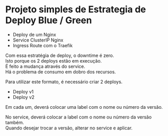 # Projeto simples de Estrategia de Deploy Blue / Green

- Deploy de um Nginx
- Service ClusterIP Nginx
- Ingress Route com o Traefik

Com essa estratégia de deploy, o downtime é zero.\
Isto porque os 2 deploys estão em execução.\
É feito a mudança através do service.\
Há o problema de consumo em dobro dos recursos.

Para utilizar este formato, é necessário criar 2 deploys.
- Deploy v1 
- Deploy v2

Em cada um, deverá colocar uma label com o nome ou número da versão.

No service, deverá colocar a label com o nome ou número da versão também.\
Quando desejar trocar a versão, alterar no service e aplicar.

